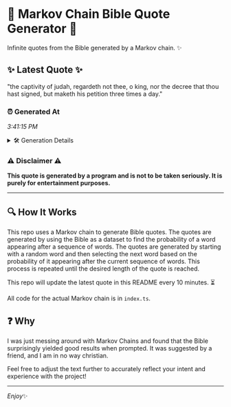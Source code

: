 # 📖 Markov Chain Bible Quote Generator 📖

Infinite quotes from the Bible generated by a Markov chain. ✨

## ✨ Latest Quote ✨
"the captivity of judah, regardeth not thee, o king, nor the decree that thou hast signed, but maketh his petition three times a day."

### ⏰ Generated At
*3:41:15 PM*

<details>
    <summary>🛠️ Generation Details</summary>
    <p>
        <strong>🌱 Seed:</strong> the<br>
        <strong>🔄 Iterations:</strong> 23<br>
        <strong>📜 Context History:</strong><br>[ the ]: captivity<br>[ the, captivity ]: of<br>[ the, captivity, of ]: judah,<br>[ the, captivity, of, judah, ]: regardeth<br>[ the, captivity, of, judah,, regardeth ]: not<br>[ the, captivity, of, judah,, regardeth, not ]: thee,<br>[ captivity, of, judah,, regardeth, not, thee, ]: o<br>[ of, judah,, regardeth, not, thee,, o ]: king,<br>[ judah,, regardeth, not, thee,, o, king, ]: nor<br>[ regardeth, not, thee,, o, king,, nor ]: the<br>[ not, thee,, o, king,, nor, the ]: decree<br>[ thee,, o, king,, nor, the, decree ]: that<br>[ o, king,, nor, the, decree, that ]: thou<br>[ king,, nor, the, decree, that, thou ]: hast<br>[ nor, the, decree, that, thou, hast ]: signed,<br>[ the, decree, that, thou, hast, signed, ]: but<br>[ decree, that, thou, hast, signed,, but ]: maketh<br>[ that, thou, hast, signed,, but, maketh ]: his<br>[ thou, hast, signed,, but, maketh, his ]: petition<br>[ hast, signed,, but, maketh, his, petition ]: three<br>[ signed,, but, maketh, his, petition, three ]: times<br>[ but, maketh, his, petition, three, times ]: a<br>[ maketh, his, petition, three, times, a ]: day.<br>
    </p>
</details>

### ⚠️ Disclaimer ⚠️
**This quote is generated by a program and is not to be taken seriously. It is purely for entertainment purposes.**

---

## 🔍 How It Works

This repo uses a Markov chain to generate Bible quotes. The quotes are generated by using the Bible as a dataset to find the probability of a word appearing after a sequence of words. The quotes are generated by starting with a random word and then selecting the next word based on the probability of it appearing after the current sequence of words. This process is repeated until the desired length of the quote is reached.

This repo will update the latest quote in this README every 10 minutes. ⏳

All code for the actual Markov chain is in `index.ts`.

## ❓ Why

I was just messing around with Markov Chains and found that the Bible surprisingly yielded good results when prompted. 
It was suggested by a friend, and I am in no way christian.

Feel free to adjust the text further to accurately reflect your intent and experience with the project!

---

*Enjoy*✨
